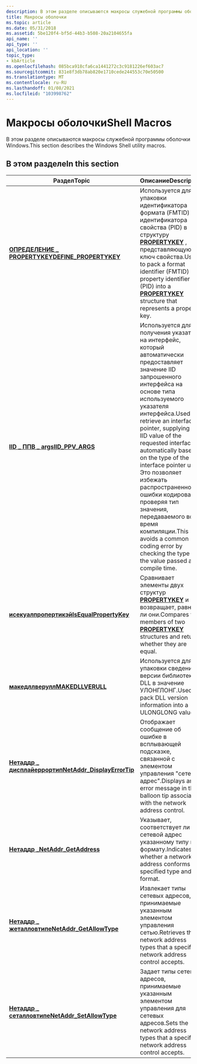 ```yaml
---
description: В этом разделе описываются макросы служебной программы оболочки Windows.
title: Макросы оболочки
ms.topic: article
ms.date: 05/31/2018
ms.assetid: 5be120f4-bf5d-44b3-b508-20a2104655fa
api_name: ''
api_type: ''
api_location: ''
topic_type:
- kbArticle
ms.openlocfilehash: 085bca918cfa6ca1441272c3c9181226ef603ac7
ms.sourcegitcommit: 831e8f3db78ab820e1710cede244553c70e50500
ms.translationtype: MT
ms.contentlocale: ru-RU
ms.lasthandoff: 01/08/2021
ms.locfileid: "103998762"
---
```

# <a name="shell-macros"></a><span data-ttu-id="a8ac8-103">Макросы оболочки</span><span class="sxs-lookup"><span data-stu-id="a8ac8-103">Shell Macros</span></span>

<span data-ttu-id="a8ac8-104">В этом разделе описываются макросы служебной программы оболочки Windows.</span><span class="sxs-lookup"><span data-stu-id="a8ac8-104">This section describes the Windows Shell utility macros.</span></span>

## <a name="in-this-section"></a><span data-ttu-id="a8ac8-105">В этом разделе</span><span class="sxs-lookup"><span data-stu-id="a8ac8-105">In this section</span></span>



| <span data-ttu-id="a8ac8-106">Раздел</span><span class="sxs-lookup"><span data-stu-id="a8ac8-106">Topic</span></span>                                                                  | <span data-ttu-id="a8ac8-107">Описание</span><span class="sxs-lookup"><span data-stu-id="a8ac8-107">Description</span></span>                                                                                                                                                                                                                                                     |
|------------------------------------------------------------------------|-----------------------------------------------------------------------------------------------------------------------------------------------------------------------------------------------------------------------------------------------------------------|
| [<span data-ttu-id="a8ac8-108">**ОПРЕДЕЛЕНИЕ \_ PROPERTYKEY**</span><span class="sxs-lookup"><span data-stu-id="a8ac8-108">**DEFINE\_PROPERTYKEY**</span></span>](/windows/desktop/api/Propkeydef/nf-propkeydef-define_propertykey)<br/>           | <span data-ttu-id="a8ac8-109">Используется для упаковки идентификатора формата (FMTID) и идентификатора свойства (PID) в структуру [**PROPERTYKEY**](/windows/win32/api/wtypes/ns-wtypes-propertykey) , представляющую ключ свойства.</span><span class="sxs-lookup"><span data-stu-id="a8ac8-109">Used to pack a format identifier (FMTID) and property identifier (PID) into a [**PROPERTYKEY**](/windows/win32/api/wtypes/ns-wtypes-propertykey) structure that represents a property key.</span></span><br/>                                                                                    |
| [<span data-ttu-id="a8ac8-110">**IID \_ ППВ \_ args**</span><span class="sxs-lookup"><span data-stu-id="a8ac8-110">**IID\_PPV\_ARGS**</span></span>](/windows/win32/api/combaseapi/nf-combaseapi-iid_ppv_args)<br/>                      | <span data-ttu-id="a8ac8-111">Используется для получения указателя на интерфейс, который автоматически предоставляет значение IID запрошенного интерфейса на основе типа используемого указателя интерфейса.</span><span class="sxs-lookup"><span data-stu-id="a8ac8-111">Used to retrieve an interface pointer, supplying the IID value of the requested interface automatically based on the type of the interface pointer used.</span></span> <span data-ttu-id="a8ac8-112">Это позволяет избежать распространенной ошибки кодирования, проверяя тип значения, передаваемого во время компиляции.</span><span class="sxs-lookup"><span data-stu-id="a8ac8-112">This avoids a common coding error by checking the type of the value passed at compile time.</span></span><br/> |
| [<span data-ttu-id="a8ac8-113">**исекуалпропертикэй**</span><span class="sxs-lookup"><span data-stu-id="a8ac8-113">**IsEqualPropertyKey**</span></span>](/windows/desktop/api/Propkeydef/nf-propkeydef-isequalpropertykey)<br/>            | <span data-ttu-id="a8ac8-114">Сравнивает элементы двух структур [**PROPERTYKEY**](/windows/win32/api/wtypes/ns-wtypes-propertykey) и возвращает, равны ли они.</span><span class="sxs-lookup"><span data-stu-id="a8ac8-114">Compares the members of two [**PROPERTYKEY**](/windows/win32/api/wtypes/ns-wtypes-propertykey) structures and returns whether they are equal.</span></span><br/>                                                                                                                                 |
| [<span data-ttu-id="a8ac8-115">**македллверулл**</span><span class="sxs-lookup"><span data-stu-id="a8ac8-115">**MAKEDLLVERULL**</span></span>](/windows/desktop/api/Shlwapi/nf-shlwapi-makedllverull)<br/>                      | <span data-ttu-id="a8ac8-116">Используется для упаковки сведений о версии библиотеки DLL в значение УЛОНГЛОНГ.</span><span class="sxs-lookup"><span data-stu-id="a8ac8-116">Used to pack DLL version information into a ULONGLONG value.</span></span><br/>                                                                                                                                                                                         |
| [<span data-ttu-id="a8ac8-117">**Нетаддр \_ дисплайеррортип**</span><span class="sxs-lookup"><span data-stu-id="a8ac8-117">**NetAddr\_DisplayErrorTip**</span></span>](/windows/desktop/api/Shellapi/nf-shellapi-netaddr_displayerrortip)<br/> | <span data-ttu-id="a8ac8-118">Отображает сообщение об ошибке в всплывающей подсказке, связанной с элементом управления "сетевой адрес".</span><span class="sxs-lookup"><span data-stu-id="a8ac8-118">Displays an error message in the balloon tip associated with the network address control.</span></span><br/>                                                                                                                                                            |
| [<span data-ttu-id="a8ac8-119">**Нетаддр \_**</span><span class="sxs-lookup"><span data-stu-id="a8ac8-119">**NetAddr\_GetAddress**</span></span>](/windows/desktop/api/Shellapi/nf-shellapi-netaddr_getaddress)<br/>           | <span data-ttu-id="a8ac8-120">Указывает, соответствует ли сетевой адрес указанному типу и формату.</span><span class="sxs-lookup"><span data-stu-id="a8ac8-120">Indicates whether a network address conforms to a specified type and format.</span></span><br/>                                                                                                                                                                         |
| [<span data-ttu-id="a8ac8-121">**Нетаддр \_ жеталловтипе**</span><span class="sxs-lookup"><span data-stu-id="a8ac8-121">**NetAddr\_GetAllowType**</span></span>](/windows/desktop/api/Shellapi/nf-shellapi-netaddr_getallowtype)<br/>       | <span data-ttu-id="a8ac8-122">Извлекает типы сетевых адресов, принимаемые указанным элементом управления сетью.</span><span class="sxs-lookup"><span data-stu-id="a8ac8-122">Retrieves the network address types that a specified network address control accepts.</span></span><br/>                                                                                                                                                                |
| [<span data-ttu-id="a8ac8-123">**Нетаддр \_ сеталловтипе**</span><span class="sxs-lookup"><span data-stu-id="a8ac8-123">**NetAddr\_SetAllowType**</span></span>](/windows/desktop/api/Shellapi/nf-shellapi-netaddr_setallowtype)<br/>       | <span data-ttu-id="a8ac8-124">Задает типы сетевых адресов, принимаемые указанным элементом управления для сетевых адресов.</span><span class="sxs-lookup"><span data-stu-id="a8ac8-124">Sets the network address types that a specified network address control accepts.</span></span><br/>                                                                                                                                                                     |



 

 

 
